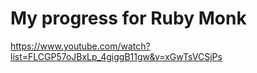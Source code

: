 
# My progress for Ruby Monk

https://www.youtube.com/watch?list=FLCGP57oJBxLp_4giggB11gw&v=xGwTsVCSjPs




